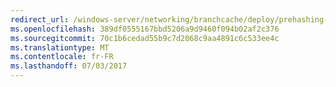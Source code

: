 ```yaml
---
redirect_url: /windows-server/networking/branchcache/deploy/prehashing-and-preloading
ms.openlocfilehash: 389df0555167bbd5206a9d9460f094b02af2c376
ms.sourcegitcommit: 70c1b6cedad55b9c7d2068c9aa4891c6c533ee4c
ms.translationtype: MT
ms.contentlocale: fr-FR
ms.lasthandoff: 07/03/2017
---
```

